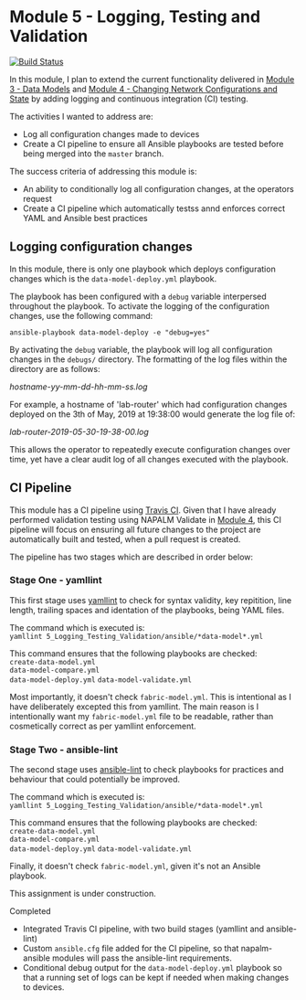 # Module 5 - Logging, Testing and Validation #

[![Build Status](https://travis-ci.org/writememe/BlgNetAutoSol.svg?branch=master)](https://travis-ci.org/writememe/BlgNetAutoSol)

In this module, I plan to extend the current functionality delivered in [Module 3 - Data Models](https://github.com/writememe/BlgNetAutoSol/tree/master/3_Data_Models) and [Module 4 - Changing Network Configurations and State](https://github.com/writememe/BlgNetAutoSol/blob/master/4_Net_Configs_And_State) by adding logging and continuous integration (CI) testing.

The activities I wanted to address are:  
- Log all configuration changes made to devices
- Create a CI pipeline to ensure all Ansible playbooks are tested before being merged into the `master` branch.

The success criteria of addressing this module is:
- An ability to conditionally log all configuration changes, at the operators request
- Create a CI pipeline which automatically testss annd enforces correct YAML and Ansible best practices

## Logging configuration changes ##

In this module, there is only one playbook which deploys configuration changes which is the `data-model-deploy.yml` playbook.

The playbook has been configured with a `debug` variable interpersed throughout the playbook. To activate the logging of the configuration changes, use the following command:

`ansible-playbook data-model-deploy -e "debug=yes"`

By activating the `debug` variable, the playbook will log all configuration changes in the `debugs/` directory. The formatting of the log files within the directory are as follows:  

*hostname-yy-mm-dd-hh-mm-ss.log*  

For example, a hostname of 'lab-router' which had configuration changes deployed on the 3th of May, 2019 at 19:38:00 would generate the log file of:  

*lab-router-2019-05-30-19-38-00.log*

This allows the operator to repeatedly execute configuration changes over time, yet have a clear audit log of all changes executed with the playbook.

## CI Pipeline ##

This module has a CI pipeline using [Travis CI](https://travis-ci.org/). Given that I have already performed validation testing using NAPALM Validate in [Module 4](https://github.com/writememe/BlgNetAutoSol/blob/master/4_Net_Configs_And_State), this CI pipeline will focus on ensuring all future changes to the project are automatically built and tested, when a pull request is created.

The pipeline has two stages which are described in order below:

### Stage One - yamllint ###

This first stage uses [yamllint](https://github.com/adrienverge/yamllint) to check for syntax validity, key repitition, line length, trailing spaces and identation of the playbooks, being YAML files.

The command which is executed is:  
`yamllint 5_Logging_Testing_Validation/ansible/*data-model*.yml` 

This command ensures that the following playbooks are checked:   
`create-data-model.yml`    
`data-model-compare.yml`  
`data-model-deploy.yml` 
`data-model-validate.yml`  

Most importantly, it doesn't check `fabric-model.yml`. This is intentional as I have deliberately excepted this from yamllint. The main reason is I intentionally want my `fabric-model.yml` file to be readable, rather than cosmetically correct as per yamllint enforcement.

### Stage Two - ansible-lint ###

The second stage uses [ansible-lint](https://github.com/ansible/ansible-lint) to check playbooks for practices and behaviour that could potentially be improved.

The command which is executed is:  
`yamllint 5_Logging_Testing_Validation/ansible/*data-model*.yml`  

This command ensures that the following playbooks are checked:  
`create-data-model.yml`    
`data-model-compare.yml`  
`data-model-deploy.yml` 
`data-model-validate.yml`  

Finally, it doesn't check `fabric-model.yml`, given it's not an Ansible playbook.


This assignment is under construction.

Completed

- Integrated Travis CI pipeline, with two build stages (yamllint and ansible-lint)
- Custom `ansible.cfg` file added for the CI pipeline, so that napalm-ansible modules will pass the ansible-lint requirements.
- Conditional debug output for the `data-model-deploy.yml` playbook so that a running set of logs can be kept if needed when making changes to devices.

